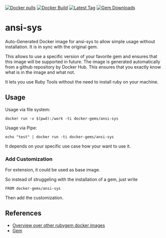 [![Docker pulls](https://img.shields.io/docker/pulls/rubygem/ansi-sys.svg)](https://hub.docker.com/r/rubygem/ansi-sys/)
[![Docker Build](https://img.shields.io/docker/automated/rubygem/ansi-sys.svg)](https://hub.docker.com/r/rubygem/ansi-sys/)
[![Latest Tag](https://img.shields.io/github/tag/docker-rubygem/ansi-sys.svg)](https://hub.docker.com/r/rubygem/ansi-sys/)
[![Gem Downloads](https://img.shields.io/gem/dt/ansi-sys.svg)](https://rubygems.org/gems/ansi-sys/)
# ansi-sys

Auto-Generated Docker image for ansi-sys to allow simple usage without installation.
It is in sync with the original gem.

This allows to use a specific version of your favorite gem and ensures that this image will be supported in future.
The image is generated automatically from a github repository by Docker Hub.
This ensures that you exactly know what is in the image and what not.

It lets you use Ruby Tools without the need to install ruby on your machine.

## Usage

Usage via file system:

`docker run -v $(pwd):/work -ti docker-gems/ansi-sys`

Usage via Pipe:

`echo "test" | docker run -ti docker-gems/ansi-sys`

It depends on your specific use case how your want to use it.

### Add Customization

For extension, it could be used as base image.

So instead of struggeling with the installation of a gem, just write

`FROM docker-gems/ansi-sys`

Then add the customization.

## References

 - [Overview over other rubygem docker images](https://github.com/thinkbot/docker-rubygem)
 - [Gem](https://rubygems.org/gems/ansi-sys/)
